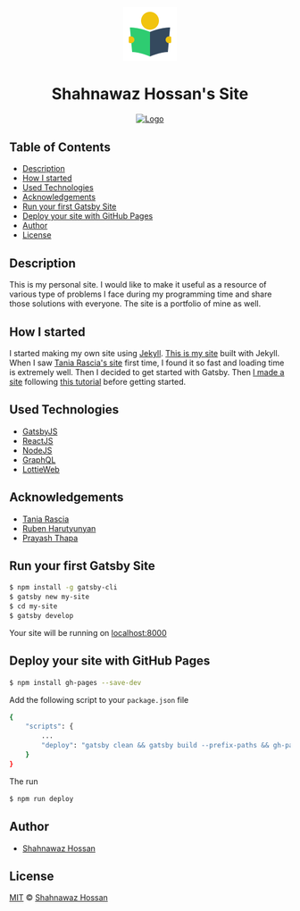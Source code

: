 <div align="center">
  <a href="https://pabonsec.github.io/">
    <img alt="Shahnawaz Hossan" src="./static/logos/book-reader.png" />
  </a>
  <h1>Shahnawaz Hossan's Site</h1>
</div>

<div align="center" style="margin-bottom:30px">
    <a href='https://github.com/PabonSEC/pabonsec.github.io/blob/development/LICENSE'>
      <img src="https://img.shields.io/badge/License-MIT-green" alt="Logo" />
    </a>
</div>

## Table of Contents
* [Description](#description)
* [How I started](#how-i-started)
* [Used Technologies](#used-technologies)
* [Acknowledgements](#acknowledgements)
* [Run your first Gatsby Site](#run-your-first-gatsby-site)
* [Deploy your site with GitHub Pages](#deploy-your-site-with-gitHub-pages)
* [Author](#author)
* [License](#license)

## Description
This is my personal site. I would like to make it useful as a resource of various type of problems I face during my programming time and share those solutions with everyone. The site is a portfolio of mine as well.

## How I started
I started making my own site using [Jekyll][jekyll]. [This is my site][jekyll-site] built with Jekyll. When I saw [Tania Rascia's site][tania-rascia] first time, I found it so fast and loading time is extremely well. Then I decided to get started with Gatsby. Then [I made a site][gatsby-hello] following [this tutorial][gatsby-tutorial] before getting started.

## Used Technologies
- [GatsbyJS][gatsbyjs]
- [ReactJS][reactjs]
- [NodeJS][nodejs]
- [GraphQL][graphql]
- [LottieWeb][lottie-web]

## Acknowledgements
- [Tania Rascia][tania-rascia]
- [Ruben Harutyunyan][ruben]
- [Prayash Thapa][prayash]

## Run your first Gatsby Site

```bash
$ npm install -g gatsby-cli
$ gatsby new my-site
$ cd my-site
$ gatsby develop
```

Your site will be running on [localhost:8000][running-url]

## Deploy your site with GitHub Pages

```bash
$ npm install gh-pages --save-dev
```

Add the following script to your `package.json` file

```bash
{
    "scripts": {
        ...
        "deploy": "gatsby clean && gatsby build --prefix-paths && gh-pages -d public",
    }
}

```

The run 

```bash
$ npm run deploy
```

## Author
* [Shahnawaz Hossan][author]

## License
[MIT][license] © [Shahnawaz Hossan][author]

<!-- Definitions -->
[gatsbyjs]: https://www.gatsbyjs.org/
[reactjs]: https://reactjs.org/
[nodejs]: https://nodejs.org/en/
[graphql]: https://graphql.org/
[jekyll]: https://jekyllrb.com/
[lottie-web]: https://github.com/airbnb/lottie-web
[tania-rascia]: https://www.taniarascia.com/
[ruben]: https://github.com/vagr9k/gatsby-advanced-starter/
[prayash]: https://github.com/prayash/awesome-gatsby
[gatsby-tutorial]: https://www.gatsbyjs.org/tutorial/
[jekyll-site]: https://pabonsec.github.io/jekyll-site/
[gatsby-hello]: https://pabonsec.github.io/gatsby-hello-world/
[author]: https://pabonsec.github.io
[license]: LICENSE
[license-badge]: https://img.shields.io/badge/License-MIT-green
[gatsby-tutorial]: https://www.gatsbyjs.org/tutorial/
[running-url]: http://localhost:8000